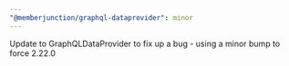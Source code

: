 ```yaml
---
"@memberjunction/graphql-dataprovider": minor
---
```


Update to GraphQLDataProvider to fix up a bug - using a minor bump to force 2.22.0
